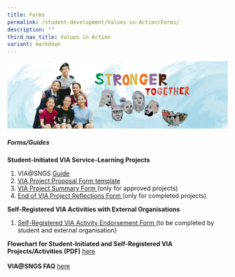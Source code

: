 ```yaml
---
title: Forms
permalink: /student-development/Values-in-Action/Forms/
description: ""
third_nav_title: Values in Action
variant: markdown
---
```

![](/images/01%20Banner%20Photos/04%20subpage%20student%20development.jpg)

##### **Forms/Guides**

<b>**Student-Initiated VIA Service-Learning Projects**</b>
1. VIA@SNGS [Guide](https://docs.google.com/document/d/1DX4HzEkGADFw3Pd6Y-85CUXtXhzFrErQFUQTazdKZD8/edit?tab=t.0)
2. [VIA Project Proposal Form template](https://docs.google.com/document/d/16AAq0wuoHxAyI8Y6du1bxY2WX3lwr7oLrK2zEPwAzoA/edit?tab=t.0)
3. [VIA Project Summary Form ](https://docs.google.com/forms/d/e/1FAIpQLSdSM6B-TESv46gwAg6Kq24s40Mq_AWvRGqlVC5SnOqd-rchbg/viewform) (only for approved projects)
4. [End of VIA Project Reflections Form ](https://docs.google.com/forms/d/e/1FAIpQLScw-Hfx8MOii-AepXVNGMk375YSaQSfoyv9VLmMB6njhS9c4g/viewform) (only for completed projects)


<b>**Self-Registered VIA Activities with External Organisations**</b>
1. [Self-Registered VIA Activity Endorsement Form ](https://docs.google.com/document/d/1TdtC8pEaEkjNlJD8GxKsngd-bfpX36A825SkZIDT7dU/edit?tab=t.0) (to be completed by student and external organisation)

**Flowchart for Student-Initiated and Self-Registered VIA Projects/Activities (PDF)** [here](https://drive.google.com/file/d/1Dr0b2QPfJQt-OMgXVWm245NwpuEnnAtm/view?usp=drive_link)<br><br>
**VIA@SNGS FAQ** [here](https://docs.google.com/document/d/1vQaHE30hNqSZdSFScdHpoQj3Ep1Z0M33GKBYxHdrILA/edit?tab=t.0)